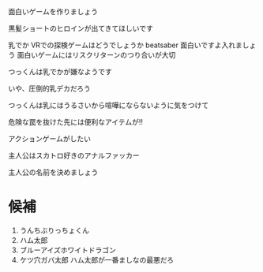 面白いゲームを作りましょう



黒髪ショートのヒロインが出てきてほしいです



乳でか
VRでの探検ゲームはどうでしょうか
beatsaber 面白いですよ入れましょう
面白いゲームにはリスクリターンのつり合いが大切

つっくんは乳でかが嫌なようです

いや、圧倒的乳デカだろう

つっくんは乳にはうるさいから喧嘩にならないように気をつけて


危険な罠を抜けた先には便利なアイテムが‼

アクションゲームがしたい

主人公はスカトロ好きのアナルファッカー







主人公の名前を決めましょう
# 候補
1. うんちぶりっちょくん
1. ハム太郎
1. ブルーアイズホワイトドラゴン
1. ケツ穴ガバ太郎
ハム太郎が一番ましなの最悪だろ
